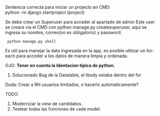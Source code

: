 Sentencia correcta para iniciar un projecto en CMD:    
python -m django startproject (project)

Se debe crear un Superuser para acceder al apartado de admin 
Este user se creara via el CMD con  python manage.py createsuperuser, aqui 
se ingresa su nombre, correo(no es obligatorio) y password.

     python manage.py shell
Es util para manejar la data ingresada en la app, es posible utilizar un for-each
para acceder a los datos de manera limpia y ordenada. 

OJO: **Tener en cuenta la Identacion tipica de python.**

1. Solucionado Bug de la Datatable, el tbody estaba dentro del for 

Duda: 
Crear a RH usuarios limitados, o hacerlo automaticamente? 

TODO: 
1. Modernizar la view de candidatos. 
2. Testear todas las funciones de cada model. 